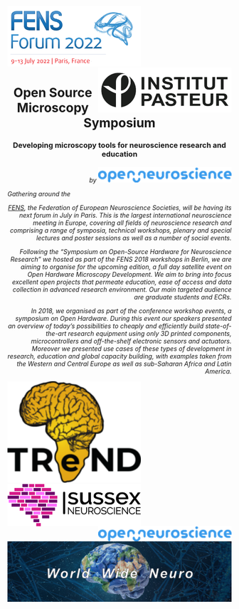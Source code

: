 
﻿<p align="left"> <img src="https://github.com/MaxZimmer/fens/blob/main/Logos/FENS.png" width="300"/>
﻿<img align="right" src="https://github.com/MaxZimmer/fens/blob/main/Logos/IP.png" width="300"/></p>



<h1 align="center"> Open Source Microscopy Symposium </h1>
<h3 align="center"> Developing microscopy tools for neuroscience research and education
<h6 align="right">by
<img align="right"><img src="https://github.com/MaxZimmer/fens/blob/main/Logos/ON.png" width="300"/>


<p align="left">Gathering around the </p>


[FENS](https://forum.fens.org), the Federation of European Neuroscience Societies, will be having its next forum in July in Paris. This is the largest international neuroscience meeting in Europe, covering all fields of neuroscience research and comprising a range of symposia, technical workshops, plenary and special lectures and poster sessions as well as a number of social events.


Following the “Symposium on Open-Source Hardware for Neuroscience Research” we hosted as part of the FENS 2018 workshops in Berlin, we are aiming to organise for the upcoming edition, a full day satellite event on Open Hardware Microscopy Development. We aim to bring into focus excellent open projects that permeate education, ease of access and data collection in advanced research environment. Our main targeted audience are graduate students and ECRs.

In 2018, we organised as part of the conference workshop events, a symposium on Open Hardware. During this event our speakers presented an overview of today’s possibilities to cheaply and efficiently build state-of-the-art research equipment using only 3D printed components, microcontrollers and off-the-shelf electronic sensors and actuators. Moreover we presented use cases of these types of development in research, education and global capacity building, with examples taken from the Western and Central Europe as well as sub-Saharan Africa and Latin America. </p>

<p align="left"><img src="https://github.com/MaxZimmer/fens/blob/main/Logos/TReND.png" width="300"/>
<img align="center" src="https://github.com/MaxZimmer/fens/blob/main/Logos/UoS.png" width="300"/>
<img align="right" src="https://github.com/MaxZimmer/fens/blob/main/Logos/ON.png" width="300"/></p>

<img align="center"><img src="https://github.com/MaxZimmer/fens/blob/main/Logos/WWN.png"/>
